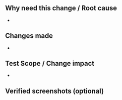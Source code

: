## Why need this change / Root cause

* 

## Changes made

* 

## Test Scope / Change impact

* 

## Verified screenshots (optional)
